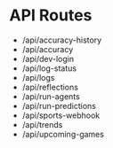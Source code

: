 # API Routes

- /api/accuracy-history
- /api/accuracy
- /api/dev-login
- /api/log-status
- /api/logs
- /api/reflections
- /api/run-agents
- /api/run-predictions
- /api/sports-webhook
- /api/trends
- /api/upcoming-games
